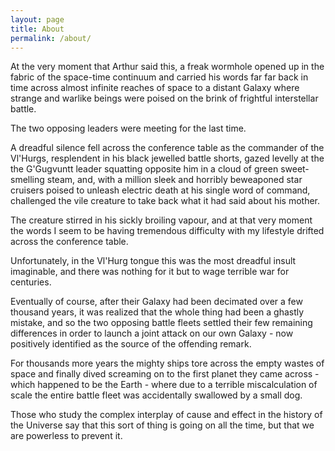 ```yaml
---
layout: page
title: About
permalink: /about/
---
```

At the very moment that Arthur said this, a freak wormhole opened up in the fabric of the space-time continuum and carried his words far far back in time across almost infinite reaches of space to a distant Galaxy where strange and warlike beings were poised on the brink of frightful interstellar battle.

The two opposing leaders were meeting for the last time.

A dreadful silence fell across the conference table as the commander of the Vl'Hurgs, resplendent in his black jewelled battle shorts, gazed levelly at the the G'Gugvuntt leader squatting opposite him in a cloud of green sweet-smelling steam, and, with a million sleek and horribly beweaponed star cruisers poised to unleash electric death at his single word of command, challenged the vile creature to take back what it had said about his mother.

The creature stirred in his sickly broiling vapour, and at that very moment the words I seem to be having tremendous difficulty with my lifestyle drifted across the conference table.

Unfortunately, in the Vl'Hurg tongue this was the most dreadful insult imaginable, and there was nothing for it but to wage terrible war for centuries.

Eventually of course, after their Galaxy had been decimated over a few thousand years, it was realized that the whole thing had been a ghastly mistake, and so the two opposing battle fleets settled their few remaining differences in order to launch a joint attack on our own Galaxy - now positively identified as the source of the offending remark.

For thousands more years the mighty ships tore across the empty wastes of space and finally dived screaming on to the first planet they came across - which happened to be the Earth - where due to a terrible miscalculation of scale the entire battle fleet was accidentally swallowed by a small dog.

Those who study the complex interplay of cause and effect in the history of the Universe say that this sort of thing is going on all the time, but that we are powerless to prevent it.
